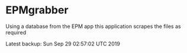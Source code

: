 # EPMgrabber
Using a database from the EPM app this application scrapes the files as required


Latest backup: Sun Sep 29 02:57:02 UTC 2019
